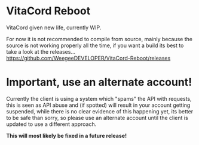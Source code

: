 # VitaCord Reboot
VitaCord given new life, currently WIP.

For now it is not recommended to compile from source, mainly because the source is not working properly all the time, if you want a build its best to take a look at the releases... https://github.com/WeegeeDEVELOPER/VitaCord-Reboot/releases

# Important, use an alternate account!
Currently the client is using a system which "spams" the API with requests, this is seen as API abuse and (if spotted) will result in your account getting suspended, while there is no clear evidence of this happening yet, its better to be safe than sorry, so please use an alternate account until the client is updated to use a different approach. 

**This will most likely be fixed in a future release!**
